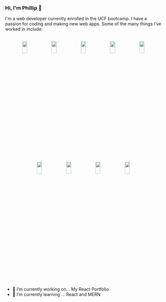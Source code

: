 ### Hi, I'm Phillip 👋  

I'm a web developer currently enrolled in the UCF bootcamp. I have a passion for coding and making new web apps. Some of the many things i've worked in include:  
<br/>
<p align="center">
  <img src="https://user-images.githubusercontent.com/100314873/170803308-47721c72-1f21-42eb-b5b4-eeead37cab45.png" width=18% height=10%>
  <img src="https://user-images.githubusercontent.com/100314873/170803310-bbdc9902-664e-4c25-bd68-6cbd9a115909.png" width=18% height=10%>
  <img src="https://user-images.githubusercontent.com/100314873/170803382-99e747f7-04ee-4ea2-a275-39fbc76523f0.png" width=18% height=10%>
  <img src="https://user-images.githubusercontent.com/100314873/170803420-bfc53e42-a935-486d-ba24-972a71c5c6cc.png" width=18% height=10%>
  <img src="https://user-images.githubusercontent.com/100314873/170803487-f7e18f4b-818b-47d5-a086-e38c78035afb.png" width=18% height=10%>
  <img src="https://user-images.githubusercontent.com/100314873/170803524-f453111f-dc0c-4bdc-81e6-24c6d6695709.png" width=18% height=10%>
  <img src="https://user-images.githubusercontent.com/100314873/170803509-1d46a7b9-9ccd-48c6-960e-7627b2a89c3f.png" width=18% height=10%>
  <img src="https://user-images.githubusercontent.com/100314873/170803499-b0ef0034-6603-4453-b4b1-9353f05d44e5.png" width=18% height=10%>
  <img src="https://user-images.githubusercontent.com/100314873/170803860-5cacc425-f373-4bc1-8c43-7bcc4e842f2c.png" width=18% height=10%>
</p>

- 🔭 I’m currently working on... My React Portfolio
- 🌱 I’m currently learning ... React and MERN

<!-- <p align="center">
  <img src="https://user-images.githubusercontent.com/100314873/170803183-c8ae812f-f3aa-463f-8da6-16b92e7c8798.png" width=50% height=50%>
</p> -->
<!--
**Phillip48/Phillip48** is a ✨ _special_ ✨ repository because its `README.md` (this file) appears on your GitHub profile.

Here are some ideas to get you started:

- 🔭 I’m currently working on ...
- 🌱 I’m currently learning ...
- 👯 I’m looking to collaborate on ...
- 🤔 I’m looking for help with ...
- 💬 Ask me about ...
- 📫 How to reach me: ...
- 😄 Pronouns: ...
- ⚡ Fun fact: ...
-->
